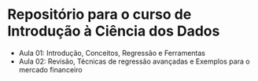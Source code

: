 # Repositório para o curso de Introdução à Ciência dos Dados

- Aula 01: Introdução, Conceitos, Regressão e Ferramentas
- Aula 02: Revisão, Técnicas de regressão avançadas e Exemplos para o mercado financeiro
